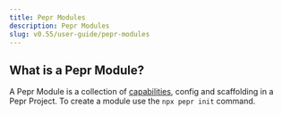 ```yaml
---
title: Pepr Modules
description: Pepr Modules
slug: v0.55/user-guide/pepr-modules
---
```



## What is a Pepr Module?

A Pepr Module is a collection of [capabilities](https://docs.pepr.dev/main/user-guide/capabilities/), config and scaffolding in a Pepr Project. To create a module use the `npx pepr init` command.
